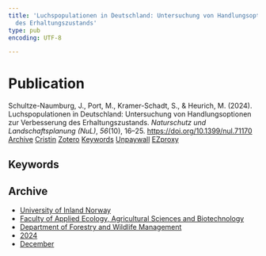 ```yaml
---
title: 'Luchspopulationen in Deutschland: Untersuchung von Handlungsoptionen zur Verbesserung
  des Erhaltungszustands'
type: pub
encoding: UTF-8

---
```

<h1>Publication</h1>
<article id="csl-bib-container-PK7LUISA" class="csl-bib-container">
  <div class="csl-bib-body"> <div class="csl-entry">Schultze-Naumburg, J., Port, M., Kramer-Schadt, S., &#38; Heurich, M. (2024). Luchspopulationen in Deutschland: Untersuchung von Handlungsoptionen zur Verbesserung des Erhaltungszustands. <i>Naturschutz und Landschaftsplanung (NuL)</i>, <i>56</i>(10), 16–25. <a href="https://doi.org/10.1399/nul.71170">https://doi.org/10.1399/nul.71170</a></div> </div>
  <div class="csl-bib-buttons">
    <a href="#taxonomy-article-PK7LUISA" alt="archive" class="csl-bib-button">Archive</a>
    <a href="https://app.cristin.no/results/show.jsf?id=2330093" alt="Cristin" class="csl-bib-button">Cristin</a>
    <a href="http://zotero.org/groups/5881554/items/PK7LUISA" alt="Zotero" class="csl-bib-button">Zotero</a>
    <a href="#keywords-article-PK7LUISA" alt="keywords" class="csl-bib-button">Keywords</a>
    <a href="https://doi.org/10.1399/nul.71170" alt="Unpaywall" class="csl-bib-button">Unpaywall</a>
    <a href="https://doi.org/10.1399/nul.71170" alt="EZproxy" class="csl-bib-button">EZproxy</a>
  </div>
  <div id="csl-bib-meta-container-PK7LUISA"></div>
</article>
<div id="csl-bib-meta-PK7LUISA" class="csl-bib-meta">
  <article id="keywords-article-PK7LUISA" class="keywords-article">
    <h1>Keywords</h1>
    
  </article>
  <article id="taxonomy-article-PK7LUISA" class="taxonomy-article">
    <h1>Archive</h1>
    <ul>
      <li>
        <a href="/en/archive/?key=3DCRN523">University of Inland Norway</a>
      </li>
      <li>
        <a href="/en/archive/?key=T77LXH6D">Faculty of Applied Ecology, Agricultural Sciences and Biotechnology</a>
      </li>
      <li>
        <a href="/en/archive/?key=7TRARPE3">Department of Forestry and Wildlife Management</a>
      </li>
      <li>
        <a href="/en/archive/?key=A4XX8HDP">2024</a>
      </li>
      <li>
        <a href="/en/archive/?key=3ADXSI9P">December</a>
      </li>
    </ul>
  </article>
</div>

